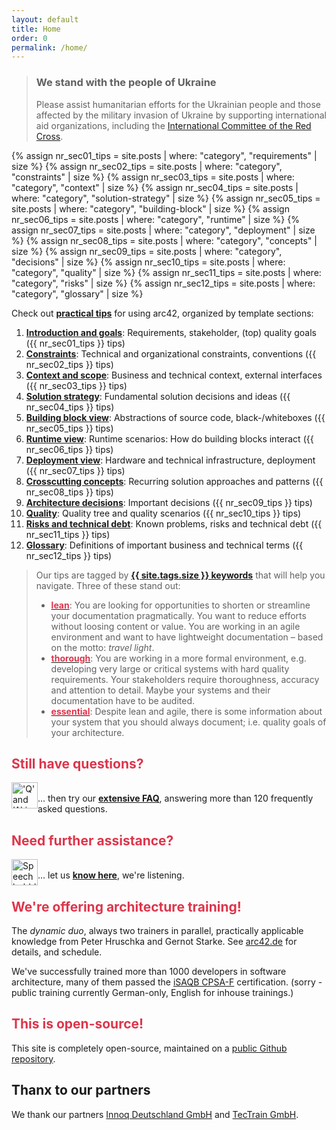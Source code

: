 ```yaml
---
layout: default
title: Home
order: 0
permalink: /home/
---
```

<div class="ua-background" markdown="1">

>### We stand with the people of Ukraine <span class="parent"><span class="ua-text"><i class="fas fa-heart children"></i></span><span class="ua-size children"><i class="fas fa-heart beat heart children"></i></span></span>
>
>Please assist humanitarian efforts for the Ukrainian people and those affected by the military invasion of Ukraine by supporting international aid organizations, including the <a target="_blank" rel="noopener noreferrer nofollow" href="https://www.icrc.org/en">International Committee of the Red Cross</a>.

</div>

{% assign nr_sec01_tips = site.posts | where: "category", "requirements" | size %}
{% assign nr_sec02_tips = site.posts | where: "category", "constraints" | size %}
{% assign nr_sec03_tips = site.posts | where: "category", "context" | size %}
{% assign nr_sec04_tips = site.posts | where: "category", "solution-strategy" | size  %}
{% assign nr_sec05_tips = site.posts | where: "category", "building-block" | size %}
{% assign nr_sec06_tips = site.posts | where: "category", "runtime" | size %}
{% assign nr_sec07_tips = site.posts | where: "category", "deployment" | size %}
{% assign nr_sec08_tips = site.posts | where: "category", "concepts" | size %}
{% assign nr_sec09_tips = site.posts | where: "category", "decisions" | size %}
{% assign nr_sec10_tips = site.posts | where: "category", "quality" | size %}
{% assign nr_sec11_tips = site.posts | where: "category", "risks" | size %}
{% assign nr_sec12_tips = site.posts | where: "category", "glossary" | size %}



Check out  **[ practical tips](/keywords)** for using arc42, organized by template sections:

1. [**Introduction and goals**](/section-1/): Requirements, stakeholder, (top) quality goals ({{ nr_sec01_tips }} tips)
2. [**Constraints**](/section-2/): Technical and organizational constraints, conventions ({{ nr_sec02_tips }} tips)
3. [**Context and scope**](/section-3/): Business and technical context, external interfaces ({{ nr_sec03_tips }} tips)
4. [**Solution strategy**](/section-4/): Fundamental solution decisions and ideas ({{ nr_sec04_tips }} tips)
5. [**Building block view**](/section-5/): Abstractions of source code, black-/whiteboxes ({{ nr_sec05_tips }} tips)
6. [**Runtime view**](/section-6/): Runtime scenarios: How do building blocks interact ({{ nr_sec06_tips }} tips)
7. [**Deployment view**](/section-7/): Hardware and technical infrastructure, deployment ({{ nr_sec07_tips }} tips)
8. [**Crosscutting concepts**](/section-8/): Recurring solution approaches and patterns ({{ nr_sec08_tips }} tips)
9. [**Architecture decisions**](/section-9/): Important decisions ({{ nr_sec09_tips }} tips)
10. [**Quality**](/section-10/): Quality tree and quality scenarios ({{ nr_sec10_tips }} tips)
11. [**Risks and technical debt**](/section-11/): Known problems, risks and technical debt ({{ nr_sec11_tips }} tips)
12. [**Glossary**](/section-12/): Definitions of important business and technical terms ({{ nr_sec12_tips }} tips)


>Our tips are tagged by [**{{ site.tags.size }} keywords**](/keywords) that will help you navigate. Three of these stand out:
>
>* **[<font color="#dd354b">lean</font>](/keywords/#lean)**: You are looking for opportunities to shorten or  streamline your documentation pragmatically. You want to reduce efforts without loosing content or value. You are working in an agile environment and want to have lightweight documentation – based on the motto: _travel light_.
>* **[<font color="#dd354b">thorough</font>](/keywords/#thorough)**: You are working in a more formal environment, e.g. developing very large or critical systems with hard quality requirements. Your stakeholders require thoroughness, accuracy and attention to detail. Maybe your systems and their documentation have to be audited.
>* **[<font color="#dd354b">essential</font>](/keywords/#essential)**: Despite lean and agile, there is some information about your system that you should always document; i.e. quality goals of your architecture.

## <font color="#dd354b">Still have questions?</font>

<a target="_blank" rel="noopener noreferrer nofollow" href="https://faq.arc42.org"><img src="/images/faq-icon.png" alt="'Q' and 'A' in boxes - QnA Icon" style="float:left;width:42px;height:42px;"></a>
<br>... then try our <a href="https://faq.arc42.org" target="_blank" rel="noopener noreferrer nofollow"><strong>extensive FAQ</strong></a>, answering more than 120 frequently asked questions.

## <font color="#dd354b">Need further assistance?</font>

<a href="/contact"><img src="/images/contact-icon.png" alt="Speechbubbles" style="float:left;width:42px;height:42px;"></a>
<br>... let us [**know here**](/contact/), we're listening.

## <font color="#dd354b">We're offering architecture training!</font>

The _dynamic duo_, always two trainers in parallel, practically applicable
knowledge from Peter Hruschka and Gernot Starke. See <a href="https://arc42.de/termine" target="_blank" rel="noopener noreferrer nofollow">arc42.de</a> for details, and schedule.

We've successfully trained more than 1000 developers in software architecture,
many of them passed the <a target="_blank" rel="noopener noreferrer nofollow" href="https://isaqb.org">iSAQB CPSA-F</a>  certification.
(sorry - public training currently German-only, English for inhouse trainings.)


## <font color="#dd354b">This is open-source!</font>

This site is completely open-source, maintained on a <a href="https://github.com/arc42/docs.arc42.org-site/" target="_blank" rel="noopener noreferrer nofollow">public Github repository</a>.

## Thanx to our partners

We thank our partners <a target="_blank" rel="noopener noreferrer nofollow" href="https://innoq.com">Innoq Deutschland GmbH</a> and <a target="_blank" rel="noopener noreferrer nofollow" href="https://tectrain.ch">TecTrain GmbH</a>.
